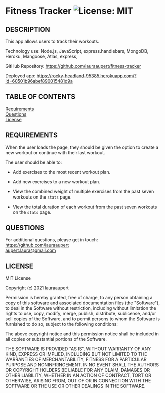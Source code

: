 
# Fitness Tracker	![License: MIT](https://img.shields.io/badge/License-MIT-yellow.svg)

## DESCRIPTION

This app allows users to track their workouts.

Technology use: Node.js, JavaScript, express.handlebars, MongoDB, Heroku, Mangoose, Atlas, express,

GitHub Repository: https://github.com/lauraaupert/fitness-tracker

Deployed app: https://rocky-headland-95385.herokuapp.com/?id=60501b96abef890015481d9a

## TABLE OF CONTENTS

[Requirements](#USER)    
[Questions](#QUESTIONS)  
[License](#LICENSE)  

## REQUIREMENTS <a name="USER"></a>

When the user loads the page, they should be given the option to create a new workout or continue with their last workout.

The user should be able to:

  * Add exercises to the most recent workout plan.

  * Add new exercises to a new workout plan.

  * View the combined weight of multiple exercises from the past seven workouts on the `stats` page.

  * View the total duration of each workout from the past seven workouts on the `stats` page.

## QUESTIONS <a name="QUESTIONS"></a>
For additional questions, please get in touch:  
https://github.com/lauraaupert  
aupert.laura@gmail.com

## LICENSE
MIT License

Copyright (c) 2021 lauraaupert

Permission is hereby granted, free of charge, to any person obtaining a copy
of this software and associated documentation files (the "Software"), to deal
in the Software without restriction, including without limitation the rights
to use, copy, modify, merge, publish, distribute, sublicense, and/or sell
copies of the Software, and to permit persons to whom the Software is
furnished to do so, subject to the following conditions:

The above copyright notice and this permission notice shall be included in all
copies or substantial portions of the Software.

THE SOFTWARE IS PROVIDED "AS IS", WITHOUT WARRANTY OF ANY KIND, EXPRESS OR
IMPLIED, INCLUDING BUT NOT LIMITED TO THE WARRANTIES OF MERCHANTABILITY,
FITNESS FOR A PARTICULAR PURPOSE AND NONINFRINGEMENT. IN NO EVENT SHALL THE
AUTHORS OR COPYRIGHT HOLDERS BE LIABLE FOR ANY CLAIM, DAMAGES OR OTHER
LIABILITY, WHETHER IN AN ACTION OF CONTRACT, TORT OR OTHERWISE, ARISING FROM,
OUT OF OR IN CONNECTION WITH THE SOFTWARE OR THE USE OR OTHER DEALINGS IN THE
SOFTWARE.
